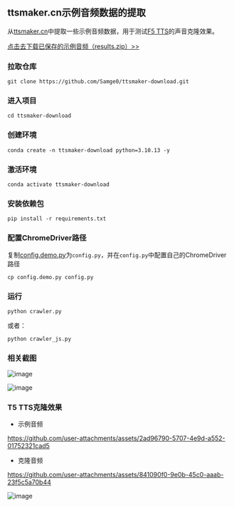 ## ttsmaker.cn示例音频数据的提取

从[ttsmaker.cn](https://ttsmaker.cn)中提取一些示例音频数据，用于测试[F5 TTS](https://github.com/SWivid/F5-TTS)的声音克隆效果。

[点击去下载已保存的示例音频（results.zip）>>](https://github.com/Samge0/ttsmaker-download/releases/tag/v0.0.1)


### 拉取仓库
```shell
git clone https://github.com/Samge0/ttsmaker-download.git
```

### 进入项目
```shell
cd ttsmaker-download
```

### 创建环境
```shell
conda create -n ttsmaker-download python=3.10.13 -y
```

### 激活环境
```shell
conda activate ttsmaker-download
```

### 安装依赖包
```shell
pip install -r requirements.txt
``` 

### 配置ChromeDriver路径
复制[config.demo.py](config.demo.py)为`config.py`，并在`config.py`中配置自己的ChromeDriver路径
```shell
cp config.demo.py config.py
```

### 运行
```shell
python crawler.py
```

或者：
```shell
python crawler_js.py
```

### 相关截图
![image](https://github.com/user-attachments/assets/eb69f721-55ee-48ab-935d-2a276f4570ce)

![image](https://github.com/user-attachments/assets/63e3d28b-b19a-4adc-b8bd-43e11fd863ac)


### T5 TTS克隆效果
- 示例音频

https://github.com/user-attachments/assets/2ad96790-5707-4e9d-a552-01752321cad5

- 克隆音频

https://github.com/user-attachments/assets/841090f0-9e0b-45c0-aaab-23f5c5a70b44

![image](https://github.com/user-attachments/assets/3371cb1f-2877-4ef9-8beb-5a124c7fa81f)
